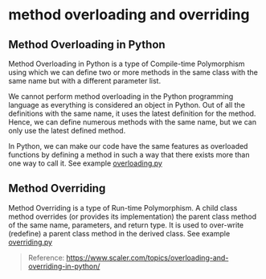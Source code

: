 # method overloading and overriding

## Method Overloading in Python

Method Overloading in Python is a type of Compile-time Polymorphism using which we can define two or more methods in the
same class with the same name but with a different parameter list.

We cannot perform method overloading in the Python programming language as everything is considered an object in Python.
Out of all the definitions with the same name, it uses the latest definition for the method. Hence, we can define
numerous methods with the same name, but we can only use the latest defined method.

In Python, we can make our code have the same features as overloaded functions by defining a method in such a way that
there exists more than one way to call it. See example [overloading.py](overloading.py)


## Method Overriding

Method Overriding is a type of Run-time Polymorphism. A child class method overrides (or provides its implementation)
the parent class method of the same name, parameters, and return type. It is used to over-write (redefine) a parent
class method in the derived class.  See example [overriding.py](overriding.py)




>
> Reference: https://www.scaler.com/topics/overloading-and-overriding-in-python/